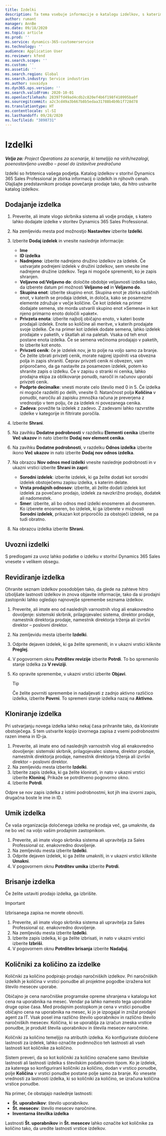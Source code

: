 ```yaml
---
title: Izdelki
description: Ta tema vsebuje informacije o katalogu izdelkov, s katerimi lahko strankam posredujete informacije o izdelkih in cenah, ki jih ponuja vaša organizacija.
author: rumant
manager: AnnBe
ms.date: 09/18/2020
ms.topic: article
ms.prod: ''
ms.service: dynamics-365-customerservice
ms.technology: ''
audience: Application User
ms.reviewer: kfend
ms.search.scope: ''
ms.custom: ''
ms.assetid: ''
ms.search.region: Global
ms.search.industry: Service industries
ms.author: suvaidya
ms.dyn365.ops.version: ''
ms.search.validFrom: 2020-10-01
ms.openlocfilehash: 28397fd49ad4cdb2c820ef4b6f198f410995ba0f
ms.sourcegitcommit: a2c3cd49a3b667b8b5edaa31788b4b9b1f728d78
ms.translationtype: HT
ms.contentlocale: sl-SI
ms.lasthandoff: 09/28/2020
ms.locfileid: "3898731"
---
```

# <a name="products"></a>Izdelki

_**Velja za:** Project Operations za scenarije, ki temeljijo na virih/nezalogi, poenostavljeno uvedbo – posel do izstavitve predračuna_

Izdelki so hrbtenica vašega podjetja. Katalog izdelkov v storitvi Dynamics 365 Sales Professional je zbirka informacij o izdelkih in njihovih cenah. Olajšajte predstavnikom prodaje povečanje prodaje tako, da hitro ustvarite katalog izdelkov.

## <a name="add-a-product"></a>Dodajanje izdelka

1.  Preverite, ali imate vlogo skrbnika sistema ali vodje prodaje, s katero lahko dodajate izdelke v storitev Dynamics 365 Sales Professional.
2.  Na zemljevidu mesta pod možnostjo **Nastavitev** izberite **Izdelki**.
3.  Izberite **Dodaj izdelek** in vnesite naslednje informacije:

    -  **Ime**
    -  **ID izdelka**
    -  **Nadrejeno**: izberite nadrejeno družino izdelkov za izdelek. Če ustvarjate podrejeni izdelek v družini izdelkov, sem vnesite ime nadrejene družine izdelkov. Tega ni mogoče spremeniti, ko je zapis shranjen.
    -  **Veljavno od**/**Veljavno do**: določite obdobje veljavnosti izdelka tako, da izberete datum pri možnosti **Veljavno od** in **Veljavno do**.
    -  **Skupina enot**: izberite skupino enot. Skupina enot je zbirka različnih enot, v katerih se prodaja izdelek, in določa, kako se posamezne elemente združuje v večje količine. Če kot izdelek na primer dodajate semena, ste morda ustvarili skupino enot »Semena« in kot njeno primarno enoto določili »paket«.
    -  **Privzeta enota**: izberite najbolj običajno enoto, v kateri boste prodajali izdelek. Enote so količine ali meritve, v katerih prodajate svoje izdelke. Če na primer kot izdelek dodate semena, lahko izdelek prodajate v paketih, v škatlah ali na paletah. Vsaka od teh enot postane enota izdelka. Če se semena večinoma prodajajo v paketih, to izberite kot enoto.
    -  **Privzeti cenik**: če je izdelek nov, je to polje na voljo samo za branje. Če želite izbrati privzeti cenik, morate najprej izpolniti vsa obvezna polja in zapis shraniti. Čeprav privzeti cenik ni obvezen, vam priporočamo, da ga nastavite za posamezen izdelek, potem ko shranite zapis o izdelku. Če v zapisu o stranki ni cenika, lahko prodajna ekipa za oblikovanje ponudb, naročil in računov uporabi privzeti cenik.
    -  **Podprte decimalke**: vnesti morate celo število med 0 in 5. Če izdelka ni mogoče razdeliti po delih, vnesite 0. Natančnost polja **Količina** v ponudbi, naročilu ali zapisku zmnožka računa je preverjena z vrednostjo v tem polju, če za izdelek ni povezanega cenika.
    -  **Zadeva**: povežite ta izdelek z zadevo. Z zadevami lahko razvrstite izdelke v kategorije in filtrirate poročila.

4.  Izberite **Shrani**.
5.  Na zavihku **Dodatne podrobnosti** v razdelku **Elementi cenika** izberite **Več ukazov** in nato izberite **Dodaj nov element cenika**.
7.  Na zavihku **Dodatne podrobnosti**, v razdelku **Odnos izdelka** izberite ikono **Več ukazov** in nato izberite **Dodaj nov odnos izdelka**.
8.  Na obrazcu **Nov odnos med izdelki** vnesite naslednje podrobnosti in v ukazni vrstici izberite **Shrani in zapri**:

    -   **Sorodni izdelek**: izberite izdelek, ki ga želite dodati kot sorodni izdelek obstoječemu zapisu izdelka, s katerim delate.
    -   **Vrsta prodajnih odnosov**: izberite, ali želite dodati izdelek kot izdelek za povečano prodajo, izdelek za navzkrižno prodajo, dodatek ali nadomestek.
    -   **Smer**: izberite, ali bo odnos med izdelki enosmeren ali dvosmeren. Ko izberete enosmeren, bo izdelek, ki ga izberete v možnosti **Sorodni izdelek**, prikazan kot priporočilo za obstoječi izdelek, ne pa tudi obratno.

9.  Na obrazcu izdelka izberite **Shrani**.

## <a name="import-products"></a>Uvozni izdelki

S predlogami za uvoz lahko podatke o izdelku v storitvi Dynamics 365 Sales vnesete v velikem obsegu.

## <a name="revise-a-product"></a>Revidiranje izdelka

Ohranite seznam izdelkov posodobljen tako, da glede na zahteve hitro izboljšate lastnosti izdelkov in znova objavite informacije, tako da si prodajni zastopniki lahko ogledajo najnovejše spremembe seznama izdelkov.

1.  Preverite, ali imate eno od naslednjih varnostnih vlog ali enakovredno dovoljenje: sistemski skrbnik, prilagojevalec sistema, direktor prodaje, namestnik direktorja prodaje, namestnik direktorja trženja ali izvršni direktor – poslovni direktor.
2.  Na zemljevidu mesta izberite **Izdelki**.
3.  Odprite dejaven izdelek, ki ga želite spremeniti, in v ukazni vrstici kliknite **Preglej**.
4.  V pogovornem oknu **Potrditev revizije** izberite **Potrdi**. To bo spremenilo stanje izdelka za **V reviziji**.
5.  Ko opravite spremembe, v ukazni vrstici izberite **Objavi**.

    > [!TIP]
    > Če želite povrniti spremembe in nadaljevati z zadnjo aktivno različico izdelka, izberite **Povrni**. To spremeni stanje izdelka nazaj na **Aktivno**.

## <a name="clone-a-product"></a>Kloniranje izdelka 

Pri ustvarjanju novega izdelka lahko nekaj časa prihranite tako, da klonirate obstoječega. S tem ustvarite kopijo izvornega zapisa z vsemi podrobnostmi razen imena in ID-ja.

1.  Preverite, ali imate eno od naslednjih varnostnih vlog ali enakovredno dovoljenje: sistemski skrbnik, prilagojevalec sistema, direktor prodaje, namestnik direktorja prodaje, namestnik direktorja trženja ali izvršni direktor – poslovni direktor.
2.  Na zemljevidu mesta izberite **Izdelki**.
3.  Izberite zapis izdelka, ki ga želite klonirati, in nato v ukazni vrstici izberite **Kloniraj**. Prikaže se potrditveno pogovorno okno.
4.  Izberite **Potrdi**.

Odpre se nov zapis izdelka z istimi podrobnostmi, kot jih ima izvorni zapis, drugačna boste le ime in ID.

## <a name="retire-a-product"></a>Umik izdelka 

Če vaša organizacija določenega izdelka ne prodaja več, ga umaknite, da ne bo več na voljo vašim prodajnim zastopnikom.

1.  Preverite, ali imate vlogo skrbnika sistema ali upravitelja za Sales Professional oz. enakovredno dovoljenje.
2.  Na zemljevidu mesta izberite **Izdelki**.
3.  Odprite dejaven izdelek, ki ga želite umakniti, in v ukazni vrstici kliknite **Umakni**.
4.  V pogovornem oknu **Potrditev umika** izberite **Potrdi**.


## <a name="delete-a-product"></a>Brisanje izdelka

Če želite ustaviti prodajo izdelka, ga izbrišite.

> [!IMPORTANT]
> Izbrisanega zapisa ne morete obnoviti.

1.  Preverite, ali imate vlogo skrbnika sistema ali upravitelja za Sales Professional oz. enakovredno dovoljenje.
2.  Na zemljevidu mesta izberite **Izdelki**.
3.  Izberite zapis izdelka, ki ga želite izbrisati, in nato v ukazni vrstici izberite **Izbriši**.
4.  V pogovornem oknu **Potrditev brisanja** izberite **Nadaljuj**.
 
 ## <a name="quantity-factors-for-products"></a>Količniki za količino za izdelke

Količniki za količino podpirajo prodajo naročniških izdelkov. Pri naročniških izdelkih je količina v vrstici ponudbe ali projektne pogodbe izražena kot število mesecev uporabe.

Običajno je cena naročniške programske opreme shranjena v katalogu kot cena na uporabnika na mesec. Vendar pa lahko namesto tega uporabite druge opise časa. Med prodajnim postopkom je cena v vrstici ponudbe običajno cena na uporabnika na mesec, ki jo je izpogajal in znižal prodajni agent za IT. Vsak posel ima različno število uporabnikov in različno število naročniških mesecev. Količina, ki se uporablja za izračun zneska vrstice ponudbe, je produkt števila uporabnikov in števila mesecev naročnine.

Količniki za količino temeljijo na atributih izdelka. Ko konfigurirate določene lastnosti za izdelek, lahko označite podmnožico teh lastnosti ali vseh lastnosti kot količnike za količino.

Sistem preveri, da so kot količniki za količino označene samo številske lastnosti ali lastnosti izdelka s številskim podatkovnim tipom. Ko je izdelek, za katerega so konfigurirani količniki za količino, dodan v vrstico ponudbe, polje **Količina** v vrstici ponudbe postane polje samo za branje. Ko vnesete vrednosti za lastnosti izdelka, ki so količniki za količino, se izračuna količina vrstice ponudbe.

Na primer, če obstajajo naslednje lastnosti: 

- **Št. uporabnikov**: število uporabnikov. 
- **Št. mesecev**: število mesecev naročnine.
- **Inventarna številka izdelka** 

Lastnosti **Št. uporabnikov** in **Št. mesecev** lahko označite kot količnike za količino tako, da uredite lastnosti vrstice izdelkov. 
